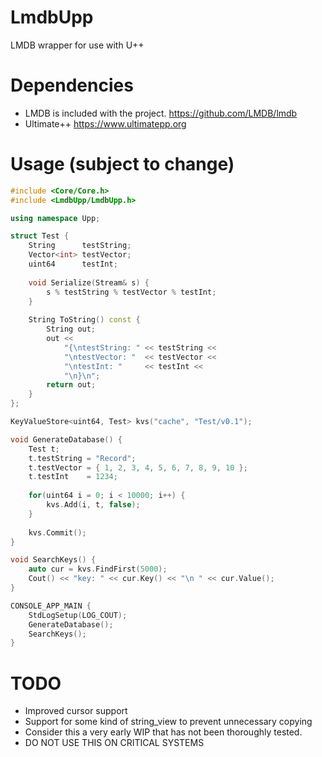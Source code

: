 # LmdbUpp
LMDB wrapper for use with U++ 

# Dependencies
* LMDB is included with the project. https://github.com/LMDB/lmdb
* Ultimate++ https://www.ultimatepp.org

# Usage (subject to change)

```C++
#include <Core/Core.h>
#include <LmdbUpp/LmdbUpp.h>

using namespace Upp;

struct Test {
    String      testString;
    Vector<int> testVector;
    uint64      testInt;
    
    void Serialize(Stream& s) {
        s % testString % testVector % testInt;
    }
    
    String ToString() const {
        String out;
        out <<
            "{\ntestString: " << testString <<
            "\ntestVector: "  << testVector <<
            "\ntestInt: "     << testInt <<
            "\n}\n";
        return out;
    }
};

KeyValueStore<uint64, Test> kvs("cache", "Test/v0.1");

void GenerateDatabase() {
    Test t;
    t.testString = "Record";
    t.testVector = { 1, 2, 3, 4, 5, 6, 7, 8, 9, 10 };
    t.testInt    = 1234;
    
    for(uint64 i = 0; i < 10000; i++) {
        kvs.Add(i, t, false);
    }
    
    kvs.Commit();
}

void SearchKeys() {
    auto cur = kvs.FindFirst(5000);
    Cout() << "key: " << cur.Key() << "\n " << cur.Value();
}

CONSOLE_APP_MAIN {
    StdLogSetup(LOG_COUT);
    GenerateDatabase();
    SearchKeys();
}
```

# TODO

* Improved cursor support
* Support for some kind of string_view to prevent unnecessary copying
* Consider this a very early WIP that has not been thoroughly tested. 
* DO NOT USE THIS ON CRITICAL SYSTEMS

